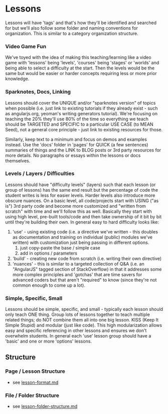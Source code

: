 # Lessons

Lessons will have 'tags' and that's how they'll be identified and searched for but we'll also follow some folder and naming conventions for organization. This is similar to a category organization structure.


### Video Game Fun
We've toyed with the idea of making this teaching/learning like a video game with 'lessons' being 'levels', 'courses' being 'stages' or 'worlds' and being able to select a difficulty at the start. Then the levels would be the same but would be easier or harder concepts requiring less or more prior knowledge.


### Sparknotes, Docs, Linking
Lessons should cover the UNIQUE and/or "sparknotes version" of topics when possible (i.e. just link to existing tutorials if they already exist - such as angularjs.org, yeoman's writing generators tutorial). We're focusing on teaching the 20% they'll use 80% of the time so everything we teach should be TARGETED and SPECIFIC to a particular USE CASE (to MEAN Seed), not a general core principle - just link to existing resources for those.

Similarly, keep text to a minimum and focus on demos and examples instead. Use the 'docs' folder in 'pages' for QUICK (a few sentences) summaries of things and the LINK to BLOG posts or 3rd party resources for more details. No paragraphs or essays within the lessons or docs themselves.


### Levels / Layers / Difficulties
Lessons should have "difficulty levels" (layers) such that each lesson (or group of lessons) has the same end result but the percentage of code the student writes is less for easier levels. Harder levels also introduce more obscure nuances. On a basic level, all code/projects start with USING ("as is") 3rd party code and become more customized and "written from scratch" with time and we'll follow this as well. Basically they start with using high level, pre-built tools/code and then take ownership of it bit by bit until they're building their own. In general easy to hard difficulty looks like:

1. 'use' - using existing code (i.e. a directive we've written - this doubles as documentation and training on individual (public) modules we've written) with customization just being passing in different options.
	1. just copy-paste the base / simple case
	2. add in options / parameters
2. 'build' - creating new code from scratch (i.e. writing their own directive)
3. 'nuances' - this is similar to a targeted collection of Q&A (i.e. an "AngularJS" tagged section of StackOverflow) in that it addresses some more complex principles and 'gotchas' that are time savers for advanced coders but that aren't "required" to know (since they're not common enough to come up a lot).


### Simple, Specific, Small
Lessons should be simple, specific, and small - typically each lesson should only teach ONE thing. Group lots of lessons together to teach multiple related things; do NOT combine them all into one big lesson. KISS (Keep It Simple Stupid) and modular (just like code). This high modularization allows easy and specific referencing in other lessons and ensures we don't overwhelm students.
In general each 'use' lesson group should have a 'basic' and one or more 'options' lessons.


## Structure

### Page / Lesson Structure

- see [lesson-format.md](lesson-format.md)


### File / Folder Structure
- see [lesson-folder-structure.md](lesson-folder-structure.md)
